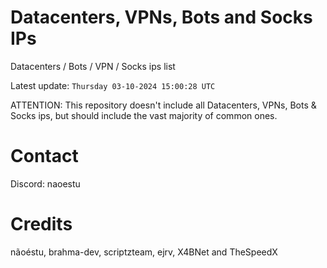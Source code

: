 # Datacenters, VPNs, Bots and Socks IPs
 
Datacenters / Bots / VPN / Socks ips list

Latest update: `Thursday 03-10-2024 15:00:28 UTC` 

ATTENTION: This repository doesn't include all Datacenters, VPNs, Bots & Socks ips, 
but should include the vast majority of common ones.

# Contact
Discord: naoestu

# Credits
nãoéstu, brahma-dev, scriptzteam, ejrv, X4BNet and TheSpeedX
